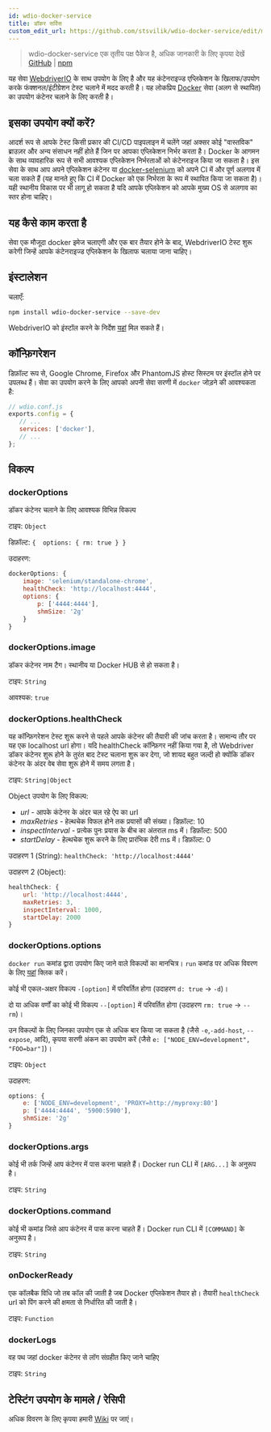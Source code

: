 ```yaml
---
id: wdio-docker-service
title: डॉकर सर्विस
custom_edit_url: https://github.com/stsvilik/wdio-docker-service/edit/master/README.md
---
```



> wdio-docker-service एक तृतीय पक्ष पैकेज है, अधिक जानकारी के लिए कृपया देखें [GitHub](https://github.com/stsvilik/wdio-docker-service) | [npm](https://www.npmjs.com/package/wdio-docker-service)

यह सेवा [WebdriverIO](http://webdriver.io/) के साथ उपयोग के लिए है और यह कंटेनराइज्ड एप्लिकेशन के खिलाफ/उपयोग करके फंक्शनल/इंटीग्रेशन टेस्ट चलाने में मदद करती है। यह लोकप्रिय [Docker](https://www.docker.com/) सेवा (अलग से स्थापित) का उपयोग कंटेनर चलाने के लिए करती है।

## इसका उपयोग क्यों करें?
आदर्श रूप से आपके टेस्ट किसी प्रकार की CI/CD पाइपलाइन में चलेंगे जहां अक्सर कोई "वास्तविक" ब्राउज़र और अन्य संसाधन नहीं होते हैं जिन पर आपका एप्लिकेशन निर्भर करता है। Docker के आगमन के साथ व्यावहारिक रूप से सभी आवश्यक एप्लिकेशन निर्भरताओं को कंटेनराइज किया जा सकता है।
इस सेवा के साथ आप अपने एप्लिकेशन कंटेनर या [docker-selenium](https://github.com/SeleniumHQ/docker-selenium) को अपने CI में और पूर्ण अलगाव में चला सकते हैं
(यह मानते हुए कि CI में Docker को एक निर्भरता के रूप में स्थापित किया जा सकता है)। यही स्थानीय विकास पर भी लागू हो सकता है यदि आपके एप्लिकेशन को आपके मुख्य OS से अलगाव का स्तर होना चाहिए।

## यह कैसे काम करता है
सेवा एक मौजूदा docker इमेज चलाएगी और एक बार तैयार होने के बाद, WebdriverIO टेस्ट शुरू करेगी जिन्हें आपके कंटेनराइज्ड एप्लिकेशन के खिलाफ चलाया जाना चाहिए।

## इंस्टालेशन

चलाएँ:

```bash
npm install wdio-docker-service --save-dev
```

WebdriverIO को इंस्टॉल करने के निर्देश [यहां](https://webdriver.io/docs/gettingstarted) मिल सकते हैं।

## कॉन्फ़िगरेशन
डिफ़ॉल्ट रूप से, Google Chrome, Firefox और PhantomJS होस्ट सिस्टम पर इंस्टॉल होने पर उपलब्ध हैं।
सेवा का उपयोग करने के लिए आपको अपनी सेवा सरणी में `docker` जोड़ने की आवश्यकता है:

```javascript
// wdio.conf.js
exports.config = {
   // ...
   services: ['docker'],
   // ...
};
```

## विकल्प

### dockerOptions
डॉकर कंटेनर चलाने के लिए आवश्यक विभिन्न विकल्प

टाइप: `Object`

डिफ़ॉल्ट: `{ 
    options: {
        rm: true
    }
}`

उदाहरण:

```javascript
dockerOptions: {
    image: 'selenium/standalone-chrome',
    healthCheck: 'http://localhost:4444',
    options: {
        p: ['4444:4444'],
        shmSize: '2g'
    }
}
```

### dockerOptions.image
डॉकर कंटेनर नाम टैग। स्थानीय या Docker HUB से हो सकता है।

टाइप: `String`

आवश्यक: `true`

### dockerOptions.healthCheck
यह कॉन्फ़िगरेशन टेस्ट शुरू करने से पहले आपके कंटेनर की तैयारी की जांच करता है। सामान्य तौर पर यह एक localhost url होगा।
यदि healthCheck कॉन्फ़िगर नहीं किया गया है, तो Webdriver डॉकर कंटेनर शुरू होने के तुरंत बाद टेस्ट चलाना शुरू कर देगा, जो
शायद बहुत जल्दी हो क्योंकि डॉकर कंटेनर के अंदर वेब सेवा शुरू होने में समय लगता है।

टाइप: `String|Object`

Object उपयोग के लिए विकल्प:
- *url* - आपके कंटेनर के अंदर चल रहे ऐप का url
- *maxRetries* - हेल्थचेक विफल होने तक प्रयासों की संख्या। डिफ़ॉल्ट: 10
- *inspectInterval* - प्रत्येक पुनः प्रयास के बीच का अंतराल ms में। डिफ़ॉल्ट: 500
- *startDelay* - हेल्थचेक शुरू करने के लिए प्रारंभिक देरी ms में। डिफ़ॉल्ट: 0

उदाहरण 1 (String): `healthCheck: 'http://localhost:4444'`

उदाहरण 2 (Object):

```javascript
healthCheck: {
    url: 'http://localhost:4444',
    maxRetries: 3,
    inspectInterval: 1000,
    startDelay: 2000
}
```

### dockerOptions.options
`docker run` कमांड द्वारा उपयोग किए जाने वाले विकल्पों का मानचित्र। `run` कमांड पर अधिक विवरण के लिए [यहां](https://docs.docker.com/edge/engine/reference/commandline/run/) क्लिक करें।

कोई भी एकल-अक्षर विकल्प `-[option]` में परिवर्तित होगा (उदाहरण `d: true` -> `-d`)।

दो या अधिक वर्णों का कोई भी विकल्प
`--[option]` में परिवर्तित होगा (उदाहरण `rm: true` -> `--rm`)।

उन विकल्पों के लिए जिनका उपयोग एक से अधिक बार किया जा सकता है
(जैसे `-e`,`-add-host`, `--expose`, आदि), कृपया सरणी अंकन का उपयोग करें (जैसे `e: ["NODE_ENV=development", "FOO=bar"]`)।

टाइप: `Object`

उदाहरण:

```javascript
options: {
    e: ['NODE_ENV=development', 'PROXY=http://myproxy:80']
    p: ['4444:4444', '5900:5900'],
    shmSize: '2g'
}
```

### dockerOptions.args
कोई भी तर्क जिन्हें आप कंटेनर में पास करना चाहते हैं। Docker run CLI में `[ARG...]` के अनुरूप है।

टाइप: `String`

### dockerOptions.command
कोई भी कमांड जिसे आप कंटेनर में पास करना चाहते हैं। Docker run CLI में `[COMMAND]` के अनुरूप है।

टाइप: `String`

### onDockerReady
एक कॉलबैक विधि जो तब कॉल की जाती है जब Docker एप्लिकेशन तैयार हो। तैयारी `healthCheck` url को पिंग करने की क्षमता से निर्धारित की जाती है।

टाइप: `Function`

### dockerLogs
वह पथ जहां docker कंटेनर से लॉग संग्रहीत किए जाने चाहिए

टाइप: `String`

## टेस्टिंग उपयोग के मामले / रेसिपी
अधिक विवरण के लिए कृपया हमारी [Wiki](https://github.com/stsvilik/wdio-docker-service/wiki) पर जाएं।